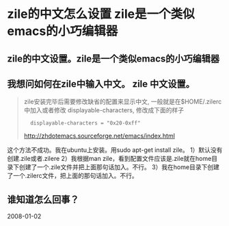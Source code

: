 # zile的中文怎么设置 zile是一个类似emacs的小巧编辑器

## zile的中文设置。zile是一个类似emacs的小巧编辑器


## 我想问如何在zile中输入中文。 zile 中文设置。

> zile安装完毕后需要修改缺省的配置来显示中文, 一般就是在$HOME/.zilerc中加入或者修改 displayable-characters, 修改成下面的样子
> 
>       displayable-characters = "0x20-0xff"
> 
> http://zhdotemacs.sourceforge.net/emacs/index.html

这个方法不成功。我在ubuntu上安装。用sudo apt-get install zile。
1）默认没有创建.zile或者.zilere
2）我根据man zile，看到配置文件应该是.zile就在home目录下创建了一个.zile文件并把上面那句话加入。不行。
3）我在home目录下创建了一个.zilerc文件，把上面的那句话加入。不行。

## 谁知道怎么回事？


2008-01-02